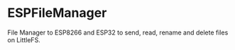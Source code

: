 # ESPFileManager
File Manager to ESP8266 and ESP32 to send, read, rename and delete files on LittleFS.
